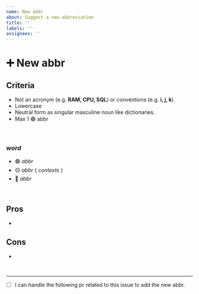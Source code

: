 ```yaml
---
name: New abbr
about: Suggest a new abbreviation
title: ''
labels: ''
assignees: ''
---
```


# ➕ New abbr

## Criteria

- Not an acronym (e.g. **RAM, CPU, SQL**) or conventions (e.g. **i, j, k**).
- Lowercase
- Neutral form as singular masculine noun like dictionaries.
- Max 1 🟢 abbr

<br>

### _word_
- 🟢 _abbr_
- 🟡 _abbr_ { _contexts_ }
- 🔴 _abbr_

<br>

## Pros
- 

## Cons
- 

<br>

---

- [ ] I can handle the following pr related to this issue to add the new abbr.
